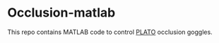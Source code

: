 # Occlusion-matlab 
This repo contains MATLAB code to control <a href="http://www.translucent.ca/products/plato-visual-occlusion-spectacles/">PLATO</a> occlusion goggles.
